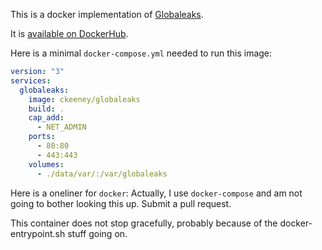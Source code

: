 This is a docker implementation of [Globaleaks](https://www.globaleaks.org/).

It is [available on DockerHub](https://hub.docker.com/r/ckeeney/globaleaks/).

Here is a minimal `docker-compose.yml` needed to run this image:

```yaml
version: "3"
services:
  globaleaks:
    image: ckeeney/globaleaks
    build: .
    cap_add:
      - NET_ADMIN
    ports:
      - 80:80
      - 443:443
    volumes:
      - ./data/var/:/var/globaleaks

``` 

Here is a oneliner for `docker`:  Actually, I use `docker-compose` and am not going to bother looking this up.  Submit a pull request.

This container does not stop gracefully, probably because of the docker-entrypoint.sh stuff going on. 
